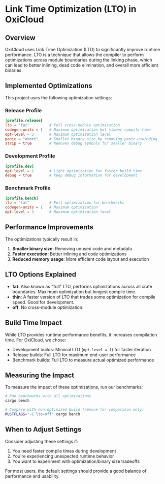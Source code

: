 # Link Time Optimization (LTO) in OxiCloud

## Overview

OxiCloud uses Link Time Optimization (LTO) to significantly improve runtime performance. LTO is a technique that allows the compiler to perform optimizations across module boundaries during the linking phase, which can lead to better inlining, dead code elimination, and overall more efficient binaries.

## Implemented Optimizations

This project uses the following optimization settings:

### Release Profile
```toml
[profile.release]
lto = "fat"         # Full cross-module optimization
codegen-units = 1   # Maximum optimization but slower compile time
opt-level = 3       # Maximum optimization level
panic = "abort"     # Smaller binary size by removing panic unwinding
strip = true        # Removes debug symbols for smaller binary
```

### Development Profile
```toml
[profile.dev]
opt-level = 1       # Light optimization for faster build time
debug = true        # Keep debug information for development
```

### Benchmark Profile
```toml
[profile.bench]
lto = "fat"         # Full optimization for benchmarks
codegen-units = 1   # Maximum optimization
opt-level = 3       # Maximum optimization level
```

## Performance Improvements

The optimizations typically result in:

1. **Smaller binary size**: Removing unused code and metadata
2. **Faster execution**: Better inlining and code optimizations
3. **Reduced memory usage**: More efficient code layout and execution

## LTO Options Explained

- **fat**: Also known as "full" LTO, performs optimizations across all crate boundaries. Maximum optimization but longest compile time.
- **thin**: A faster version of LTO that trades some optimization for compile speed. Good for development.
- **off**: No cross-module optimization.

## Build Time Impact

While LTO provides runtime performance benefits, it increases compilation time. For OxiCloud, we chose:

- Development builds: Minimal LTO (`opt-level = 1`) for faster iteration
- Release builds: Full LTO for maximum end-user performance
- Benchmark builds: Full LTO to measure actual optimized performance

## Measuring the Impact

To measure the impact of these optimizations, run our benchmarks:

```bash
# Run benchmarks with all optimizations
cargo bench

# Compare with non-optimized build (remove for comparison only)
RUSTFLAGS="-C lto=off" cargo bench
```

## When to Adjust Settings

Consider adjusting these settings if:

1. You need faster compile times during development
2. You're experiencing unexpected runtime behavior
3. You want to experiment with optimization/binary size tradeoffs

For most users, the default settings should provide a good balance of performance and usability.